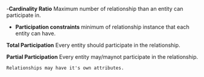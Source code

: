 -<b>Cardinality Ratio</b> Maximum number of relationship than an entity can participate in.
- <b>Participation constraints </b> minimum of relationship instance that each entity can have.

<b>Total Participation</b> Every entity should participate in the relationship.

<b>Partial Participation</b> Every entity may/maynot participate in the relationship.


```
Relationships may have it's own attributes.
```

